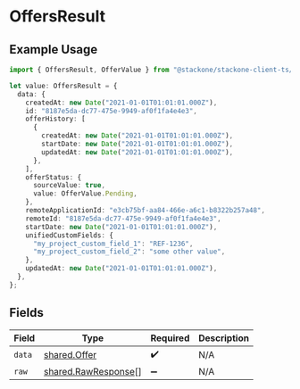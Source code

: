 # OffersResult

## Example Usage

```typescript
import { OffersResult, OfferValue } from "@stackone/stackone-client-ts/sdk/models/shared";

let value: OffersResult = {
  data: {
    createdAt: new Date("2021-01-01T01:01:01.000Z"),
    id: "8187e5da-dc77-475e-9949-af0f1fa4e4e3",
    offerHistory: [
      {
        createdAt: new Date("2021-01-01T01:01:01.000Z"),
        startDate: new Date("2021-01-01T01:01:01.000Z"),
        updatedAt: new Date("2021-01-01T01:01:01.000Z"),
      },
    ],
    offerStatus: {
      sourceValue: true,
      value: OfferValue.Pending,
    },
    remoteApplicationId: "e3cb75bf-aa84-466e-a6c1-b8322b257a48",
    remoteId: "8187e5da-dc77-475e-9949-af0f1fa4e4e3",
    startDate: new Date("2021-01-01T01:01:01.000Z"),
    unifiedCustomFields: {
      "my_project_custom_field_1": "REF-1236",
      "my_project_custom_field_2": "some other value",
    },
    updatedAt: new Date("2021-01-01T01:01:01.000Z"),
  },
};
```

## Fields

| Field                                                             | Type                                                              | Required                                                          | Description                                                       |
| ----------------------------------------------------------------- | ----------------------------------------------------------------- | ----------------------------------------------------------------- | ----------------------------------------------------------------- |
| `data`                                                            | [shared.Offer](../../../sdk/models/shared/offer.md)               | :heavy_check_mark:                                                | N/A                                                               |
| `raw`                                                             | [shared.RawResponse](../../../sdk/models/shared/rawresponse.md)[] | :heavy_minus_sign:                                                | N/A                                                               |